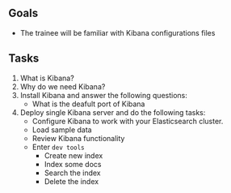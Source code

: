 ## Goals
- The trainee will be familiar with Kibana configurations files

## Tasks
1. What is Kibana?
1. Why do we need Kibana?
1. Install Kibana and answer the following questions:
      * What is the deafult port of Kibana
1. Deploy single Kibana server and do the following tasks:
   * Configure Kibana to work with your Elasticsearch cluster.
   * Load sample data
   * Review Kibana functionality
   * Enter `dev tools`
     * Create new index
     * Index some docs
     * Search the index
     * Delete the index

